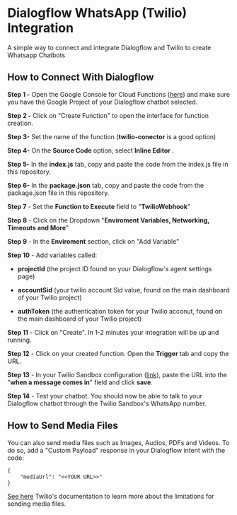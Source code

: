 
  

# Dialogflow WhatsApp (Twilio) Integration

  

A simple way to connect and integrate Dialogflow and Twilio to create Whatsapp Chatbots

  

## How to Connect With Dialogflow

  

**Step 1 -** Open the Google Console for Cloud Functions ([here](https://console.cloud.google.com/functions)) and make sure you have the Google Project of your Dialogflow chatbot selected.

  

**Step 2 -** Click on "Create Function" to open the interface for function creation.

  

**Step 3-** Set the name of the function (**twilio-conector** is a good option)

  

**Step 4-** On the **Source Code** option, select **Inline Editor** .

  

**Step 5-** In the **index.js** tab, copy and paste the code from the index.js file in this repository.

  

**Step 6-** In the **package.json** tab, copy and paste the code from the package.json file in this repository.

  

**Step 7** - Set the **Function to Execute** field to "**TwilioWebhook**"

  

**Step 8** - Click on the Dropdown "**Enviroment Variables, Networking, Timeouts and More**"

  

**Step 9** - In the **Enviroment** section, click on "Add Variable"

  

**Step 10** - Add variables called:

  

-  **projectId** (the project ID found on your Dialogflow's agent settings page)

-  **accountSid** (your twilio account Sid value, found on the main dashboard of your Twilio project)

-  **authToken** (the authentication token for your Twilio acconut, found on the main dashboard of your Twilio project)

**Step 11** - Click on "Create". In 1-2 minutes your integration will be up and running.

  

**Step 12** - Click on your created function. Open the **Trigger** tab and copy the URL.

  

**Step 13** - In your Twilio Sandbox configuration ([link](https://www.twilio.com/console/sms/whatsapp/sandbox)), paste the URL into the "**when a message comes in**" field and click **save**.

  

**Step 14** - Test your chatbot. You should now be able to talk to your Dialogflow chatbot through the Twilio Sandbox's WhatsApp number.

  

## How to Send Media Files

You can also send media files such as Images, Audios, PDFs and Videos. To do so, add a "Custom Payload" response in your Dialogflow intent with the code:

    {
	    "mediaUrl": "<<YOUR URL>>"
    }
[See here](https://support.twilio.com/hc/en-us/articles/360017961894-Sending-and-Receiving-Media-with-WhatsApp-Messaging-on-Twilio-Beta-) Twilio's documentation to learn more about the limitations for sending media files.
